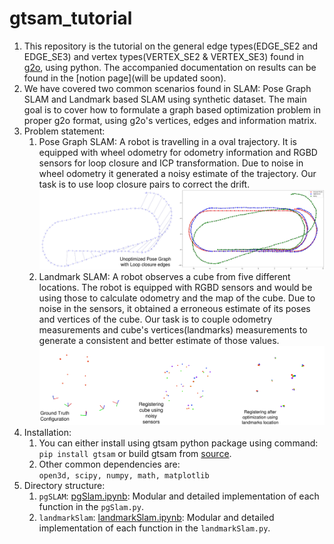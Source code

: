 # gtsam_tutorial  

1. This repository is the tutorial on the general edge types(EDGE_SE2 and EDGE_SE3) and vertex types(VERTEX_SE2 & VERTEX_SE3) found in [g2o](https://github.com/RainerKuemmerle/g2o), using python. The accompanied documentation on results can be found in the [notion page](will be updated soon).  
2. We have covered two common scenarios found in SLAM: Pose Graph SLAM and Landmark based SLAM using synthetic dataset. The main goal is to cover how to formulate a graph based optimization problem in proper g2o format, using g2o's vertices, edges and information matrix.  
3. Problem statement:  
	1. Pose Graph SLAM: A robot is travelling in a oval trajectory. It is equipped with wheel odometry for odometry information and RGBD sensors for loop closure and ICP transformation. Due to noise in wheel odometry it generated a noisy estimate of the trajectory. Our task is to use loop closure pairs to correct the drift.  
	![Alt Text](pgSlam/results/lc_pose_graph.png)  
	2. Landmark SLAM: A robot observes a cube from five different locations. The robot is equipped with RGBD sensors and would be using those to calculate odometry and the map of the cube. Due to noise in the sensors, it obtained a erroneous estimate of its poses and vertices of the cube. Our task is to couple odometry measurements and cube's vertices(landmarks) measurements to generate a consistent and better estimate of those values.  
	![Alt Text](landmarkSlam/results/gtsam_landmark.png)  
4. Installation:  
	1. You can either install using gtsam python package using command: `pip install gtsam` or build gtsam from [source](https://github.com/borglab/gtsam/blob/develop/INSTALL.md).  
	2. Other common dependencies are:   
		`open3d, scipy, numpy, math, matplotlib`  
5. Directory structure:  
	1. `pgSLAM`: [pgSlam.ipynb](pgSlam/pgSlam.ipynb):  Modular and detailed implementation of each function in the `pgSlam.py`.  
	2. `landmarkSlam`: [landmarkSlam.ipynb](landmarkSlam/landmarkSlam.ipynb):  Modular and detailed implementation of each function in the `landmarkSlam.py`.  
